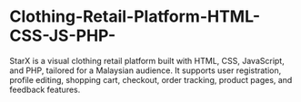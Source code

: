 # Clothing-Retail-Platform-HTML-CSS-JS-PHP-
StarX is a visual clothing retail platform built with HTML, CSS, JavaScript, and PHP, tailored for a Malaysian audience. It supports user registration, profile editing, shopping cart, checkout, order tracking, product pages, and feedback features.
